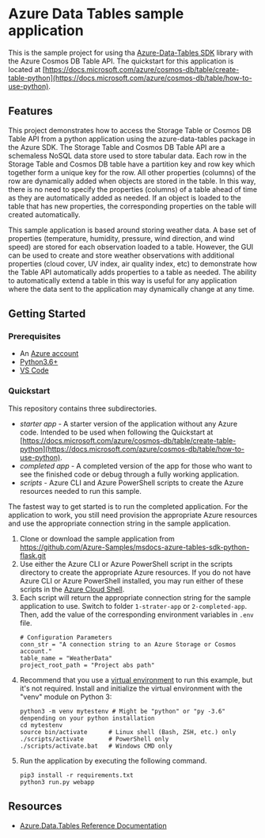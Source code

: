 # Azure Data Tables sample application

This is the sample project for using tha [Azure-Data-Tables SDK](https://pypi.org/project/azure-data-tables/) library with the Azure Cosmos DB Table API.  The quickstart for this application is located at [https://docs.microsoft.com/azure/cosmos-db/table/create-table-python](https://docs.microsoft.com/azure/cosmos-db/table/how-to-use-python).

## Features

This project demonstrates how to access the Storage Table or Cosmos DB Table API from a python application using the azure-data-tables package in the Azure SDK.  The Storage Table and Cosmos DB Table API are a schemaless NoSQL data store used to store tabular data.  Each row in the Storage Table and Cosmos DB table have a partition key and row key which together form a unique key for the row.  All other properties (columns) of the row are dynamically added when objects are stored in the table.  In this way, there is no need to specify the properties (columns) of a table ahead of time as they are automatically added as needed.  If an object is loaded to the table that has new properties, the corresponding properties on the table will created automatically.

This sample application is based around storing weather data.  A base set of properties (temperature, humidity, pressure, wind direction, and wind speed) are stored for each observation loaded to a table.  However, the GUI can be used to create and store weather observations with additional properties (cloud cover, UV index, air quality index, etc) to demonstrate how the Table API automatically adds properties to a table as needed.  The ability to automatically extend a table in this way is useful for any application where the data sent to the application may dynamically change at any time.

## Getting Started

### Prerequisites

- An [Azure account](https://docs.microsoft.com/dotnet/azure/create-azure-account)
- [Python3.6+](https://www.python.org/downloads/)
- [VS Code](https://code.visualstudio.com/)

### Quickstart

This repository contains three subdirectories.
- *starter app* - A starter version of the application without any Azure code.  Intended to be used when following the Quickstart at [https://docs.microsoft.com/azure/cosmos-db/table/create-table-python](https://docs.microsoft.com/azure/cosmos-db/table/how-to-use-python).
- *completed app* - A completed version of the app for those who want to see the finished code or debug through a fully working application.
- *scripts* - Azure CLI and Azure PowerShell scripts to create the Azure resources needed to run this sample.

The fastest way to get started is to run the completed application.  For the application to work, you still need provision the appropriate Azure resources and use the appropriate connection string in the sample application.

1. Clone or download the sample application from https://github.com/Azure-Samples/msdocs-azure-tables-sdk-python-flask.git
2. Use either the Azure CLI or Azure PowerShell script in the scripts directory to create the appropriate Azure resources.  If you do not have Azure CLI or Azure PowerShell installed, you may run either of these scripts in the [Azure Cloud Shell](https://shell.azure.com).
3. Each script will return the appropriate connection string for the sample application to use.  Switch to folder `1-strater-app` or `2-completed-app`. Then, add the value of the corresponding environment variables in `.env` file.
    ```
    # Configuration Parameters
    conn_str = "A connection string to an Azure Storage or Cosmos account."
    table_name = "WeatherData"
    project_root_path = "Project abs path"
    ```
4. Recommend that you use a [virtual environment](https://docs.python.org/3/tutorial/venv.html) to run this example, but it's not required. Install and initialize the virtual environment with the "venv" module on Python 3:
    ```
    python3 -m venv mytestenv # Might be "python" or "py -3.6" denpending on your python installation
    cd mytestenv
    source bin/activate      # Linux shell (Bash, ZSH, etc.) only
    ./scripts/activate       # PowerShell only
    ./scripts/activate.bat   # Windows CMD only
    ```
5. Run the application by executing the following command.
    ```
    pip3 install -r requirements.txt
    python3 run.py webapp
    ```

## Resources

- [Azure.Data.Tables Reference Documentation](https://docs.microsoft.com/python/api/overview/azure/data-tables-readme?view=azure-python)